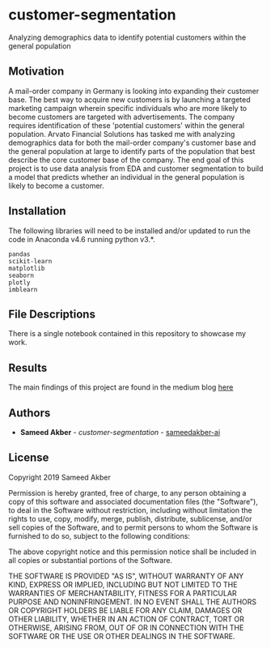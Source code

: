 # customer-segmentation

Analyzing demographics data to identify potential customers within the general population

## Motivation

A mail-order company in Germany is looking into expanding their customer base. The best way to acquire new customers is by launching a targeted marketing campaign wherein specific individuals who are more likely to become customers are targeted with advertisements. The company requires identification of these 'potential customers' within the general population. Arvato Financial Solutions has tasked me with analyzing demographics data for both the mail-order company's customer base and the general population at large to identify parts of the population that best describe the core customer base of the company. The end goal of this project is to use data analysis from EDA and customer segmentation to build a model that predicts whether an individual in the general population is likely to become a customer.


## Installation

The following libraries will need to be installed and/or updated to run the code in Anaconda v4.6 running python v3.*.

```
pandas
scikit-learn
matplotlib
seaborn
plotly
imblearn
```

## File Descriptions

There is a single notebook contained in this repository to showcase my work. 

## Results

The main findings of this project are found in the medium blog [here]()


## Authors

* **Sameed Akber** - *customer-segmentation* - [sameedakber-ai](https://github.com/sameedakber-ai)

## License

Copyright 2019 Sameed Akber

Permission is hereby granted, free of charge, to any person obtaining a copy of this software and associated
documentation files (the "Software"), to deal in the Software without restriction, including without
limitation the rights to use, copy, modify, merge, publish, distribute, sublicense, and/or sell copies of
the Software, and to permit persons to whom the Software is furnished to do so, subject to the following
conditions:

The above copyright notice and this permission notice shall be included in all copies or substantial
portions of the Software.

THE SOFTWARE IS PROVIDED "AS IS", WITHOUT WARRANTY OF ANY KIND, EXPRESS OR IMPLIED, INCLUDING BUT NOT
LIMITED TO THE WARRANTIES OF MERCHANTABILITY, FITNESS FOR A PARTICULAR PURPOSE AND NONINFRINGEMENT. IN NO
EVENT SHALL THE AUTHORS OR COPYRIGHT HOLDERS BE LIABLE FOR ANY CLAIM, DAMAGES OR OTHER LIABILITY, WHETHER
IN AN ACTION OF CONTRACT, TORT OR OTHERWISE, ARISING FROM, OUT OF OR IN CONNECTION WITH THE SOFTWARE OR THE
USE OR OTHER DEALINGS IN THE SOFTWARE.

